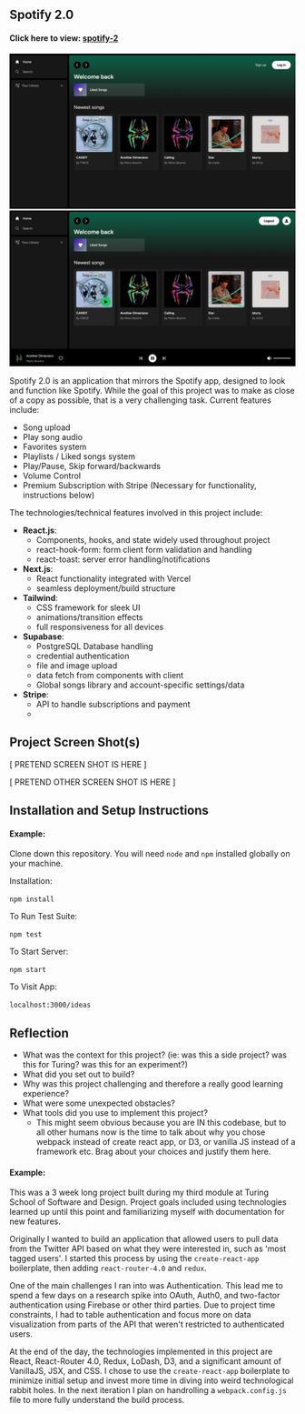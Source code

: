 ## Spotify 2.0

#### Click here to view: [spotify-2](https://spotify-2-zeta.vercel.app/)
![Logged out](/assets/images/logged_out.png)
![Premium](/assets/images/premium.png)


Spotify 2.0 is an application that mirrors the Spotify app, designed to look and function like Spotify. While the goal of this project was to make as close of a copy as possible, that is a very challenging task. Current features include:

- Song upload
- Play song audio
- Favorites system
- Playlists / Liked songs system
- Play/Pause, Skip forward/backwards
- Volume Control
- Premium Subscription with Stripe (Necessary for functionality, instructions below)

The technologies/technical features involved in this project include:

- __React.js__:
  - Components, hooks, and state widely used throughout project
  - react-hook-form: form client form validation and handling
  - react-toast: server error handling/notifications
- __Next.js__:
  - React functionality integrated with Vercel
  - seamless deployment/build structure
- __Tailwind__:
  - CSS framework for sleek UI
  - animations/transition effects
  - full responsiveness for all devices
- __Supabase__:
  - PostgreSQL Database handling
  - credential authentication
  - file and image upload
  - data fetch from components with client
  - Global songs library and account-specific settings/data
- __Stripe__:
  - API to handle subscriptions and payment
  - 

## Project Screen Shot(s)

[ PRETEND SCREEN SHOT IS HERE ]

[ PRETEND OTHER SCREEN SHOT IS HERE ]

## Installation and Setup Instructions

#### Example:  

Clone down this repository. You will need `node` and `npm` installed globally on your machine.  

Installation:

`npm install`  

To Run Test Suite:  

`npm test`  

To Start Server:

`npm start`  

To Visit App:

`localhost:3000/ideas`  

## Reflection

  - What was the context for this project? (ie: was this a side project? was this for Turing? was this for an experiment?)
  - What did you set out to build?
  - Why was this project challenging and therefore a really good learning experience?
  - What were some unexpected obstacles?
  - What tools did you use to implement this project?
      - This might seem obvious because you are IN this codebase, but to all other humans now is the time to talk about why you chose webpack instead of create react app, or D3, or vanilla JS instead of a framework etc. Brag about your choices and justify them here.  

#### Example:  

This was a 3 week long project built during my third module at Turing School of Software and Design. Project goals included using technologies learned up until this point and familiarizing myself with documentation for new features.  

Originally I wanted to build an application that allowed users to pull data from the Twitter API based on what they were interested in, such as 'most tagged users'. I started this process by using the `create-react-app` boilerplate, then adding `react-router-4.0` and `redux`.  

One of the main challenges I ran into was Authentication. This lead me to spend a few days on a research spike into OAuth, Auth0, and two-factor authentication using Firebase or other third parties. Due to project time constraints, I had to table authentication and focus more on data visualization from parts of the API that weren't restricted to authenticated users.

At the end of the day, the technologies implemented in this project are React, React-Router 4.0, Redux, LoDash, D3, and a significant amount of VanillaJS, JSX, and CSS. I chose to use the `create-react-app` boilerplate to minimize initial setup and invest more time in diving into weird technological rabbit holes. In the next iteration I plan on handrolling a `webpack.config.js` file to more fully understand the build process.
